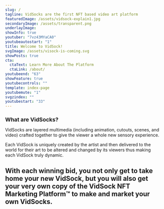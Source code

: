 ```yaml
---
slug: /
tagline: VidSocks are the first NFT based video art platform
featuredImage: /assets/vidsock-explain1.jpg
secondaryImage: /assets/transparent.png
underlayImage: 
showInfo: true
youtuber: "7vz43MYaCA0"
youtubeautostart: "1"
title: Welcome to VidSock!
svgImage: /assets/visock-is-coming.svg
showPosts: true
cta:
  ctaText: Learn More About The Platform
  ctaLink: /about/
youtubeend: "63"
showFeature: true
youtubecontrols: ""
template: index-page
youtubemute: "1"
svgzindex: ""
youtubestart: "33"
---
```

<h2 style="font-weight:bold; font-size:125%;">What are VidSocks?</h2>

VidSocks are layered multimedia (including animation, cutouts, scenes, and video) crafted together to give the viewer a whole new sensory experience.

Each VidSock is uniquely created by the artist and then delivered to the world for their art to be altered and changed by its viewers thus making each VidSock truly dynamic.

## With each winning bid, you not only get to take home your new VidSock, but you will also get your very own copy of the <strong>VidSock NFT Marketing Platform™</strong> to make and market your own VidSocks.
